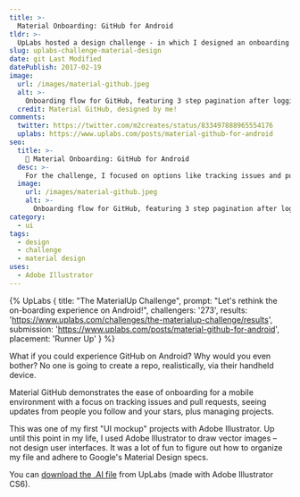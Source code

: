 ```yaml
---
title: >-
  Material Onboarding: GitHub for Android
tldr: >-
  UpLabs hosted a design challenge - in which I designed an onboarding flow for GitHub on Android. I focused on options like tracking issues and pull requests, your activity feed, and managing projects instead of editing code. At the end of the challenge, my project ranked in the top 10 out of 273 challengers!
slug: uplabs-challenge-material-design
date: git Last Modified
datePublish: 2017-02-19
image:
  url: /images/material-github.jpeg
  alt: >-
    Onboarding flow for GitHub, featuring 3 step pagination after logging in: 1) Track issues and pull requests. 2) Catch up on follows and stars. 3) Manage and update projects. After going through the flow, all options are accessible via a navigation pane on the left side of the app.
  credit: Material GitHub, designed by me!
comments:
  twitter: https://twitter.com/m2creates/status/833497888965554176
  uplabs: https://www.uplabs.com/posts/material-github-for-android
seo:
  title: >-
    📱 Material Onboarding: GitHub for Android
  desc: >-
    For the challenge, I focused on options like tracking issues and pull requests, your activity feed, and projects. Ranked in the top 10 out of 273 challengers!
  image:
    url: /images/material-github.jpeg
    alt: >-
      Onboarding flow for GitHub, featuring 3 step pagination after logging in: 1) Track issues and pull requests. 2) Catch up on follows and stars. 3) Manage and update projects. After going through the flow, all options are accessible via a navigation pane on the left side of the app.
category:
  - ui
tags:
  - design
  - challenge
  - material design
uses:
  - Adobe Illustrator
---
```


{% UpLabs { title: "The MaterialUp Challenge", prompt: "Let's rethink the on-boarding experience on Android!", challengers: '273', results: 'https://www.uplabs.com/challenges/the-materialup-challenge/results', submission: 'https://www.uplabs.com/posts/material-github-for-android', placement: 'Runner Up' } %}

What if you could experience GitHub on Android? Why would you even bother? No one is going to create a repo, realistically, via their handheld device.

Material GitHub demonstrates the ease of onboarding for a mobile environment with a focus on tracking issues and pull requests, seeing updates from people you follow and your stars, plus managing projects.

This was one of my first "UI mockup" projects with Adobe Illustrator. Up until this point in my life, I used Adobe Illustrator to draw vector images – not design user interfaces. It was a lot of fun to figure out how to organize my file and adhere to Google's Material Design specs.

You can [download the .AI file](https://www.uplabs.com/posts/material-github-for-android) from UpLabs (made with Adobe Illustrator CS6).
